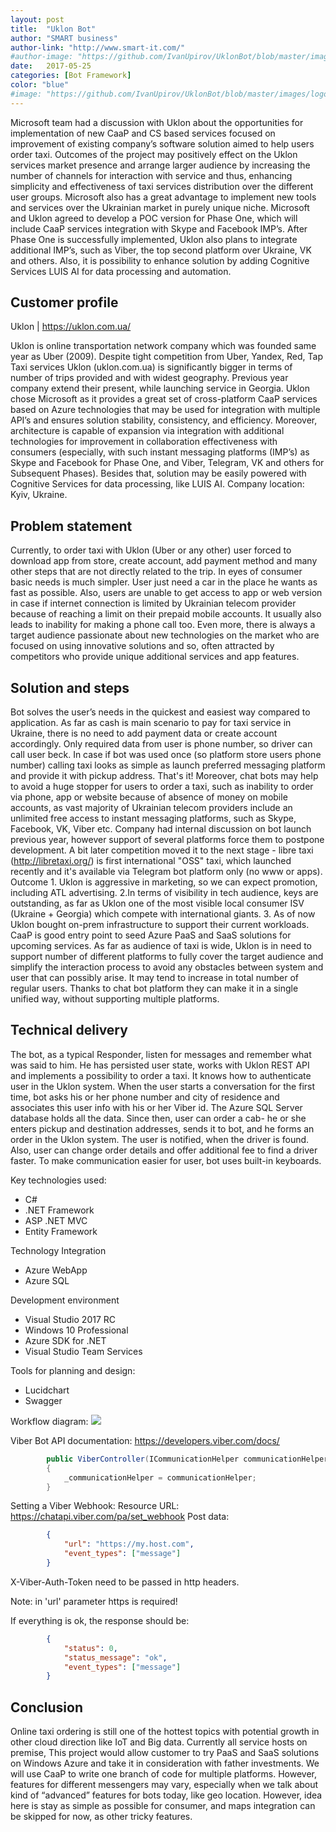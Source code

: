 ```yaml
---
layout: post
title:  "Uklon Bot"
author: "SMART business"
author-link: "http://www.smart-it.com/"
#author-image: "https://github.com/IvanUpirov/UklonBot/blob/master/images/smart_logo.png?raw=true"
date:   2017-05-25
categories: [Bot Framework]
color: "blue"
#image: "https://github.com/IvanUpirov/UklonBot/blob/master/images/logo.png?raw=true" 
---
```



Microsoft team had a discussion with Uklon about the opportunities for implementation of new CaaP and CS based services focused on improvement of existing company’s software solution aimed to help users order taxi. Outcomes of the project may positively effect on the Uklon services market presence and arrange larger audience by increasing the number of channels for interaction with service and thus, enhancing simplicity and effectiveness of taxi services distribution over the different user groups. Microsoft also has a great advantage to implement new tools and services over the Ukrainian market in purely unique niche. Microsoft and Uklon agreed to develop a POC version for Phase One, which will include CaaP services integration with Skype and Facebook IMP’s. After Phase One is successfully implemented, Uklon also plans to integrate additional IMP’s, such as Viber, the top second platform over Ukraine, VK and others. Also, it is possibility to enhance solution by adding Cognitive Services LUIS AI for data processing and automation.


## Customer profile ##
Uklon | https://uklon.com.ua/

Uklon is online transportation network company which was founded same year as Uber (2009). Despite tight competition from Uber, Yandex,
Red, Tap Taxi services Uklon (uklon.com.ua) is significantly bigger in terms of number of trips provided and with widest geography. Previous year company extend their present, while launching service in Georgia.
Uklon chose Microsoft as it provides a great set of cross-platform CaaP services based on Azure technologies that may be used for integration with multiple API’s and ensures solution stability, consistency, and efficiency.
Moreover, architecture is capable of expansion via integration with additional technologies for improvement in collaboration effectiveness with consumers (especially, with such instant messaging platforms (IMP’s) as Skype and Facebook for Phase One, and Viber, Telegram, VK and others for Subsequent Phases). Besides that, solution may be easily powered with Cognitive Services for data processing, like LUIS AI.
Company location: Kyiv, Ukraine.


## Problem statement ##
Currently, to order taxi with Uklon (Uber or any other) user forced to download app from store, create account, add payment method and many other steps that are not directly related to the trip. In eyes of consumer basic needs is much simpler. User just need a car in the place he wants as fast as possible.
Also, users are unable to get access to app or web version in case if internet connection is limited by Ukrainian telecom provider because of reaching a limit on their prepaid mobile accounts. It usually also leads to inability for making a phone call too.
Even more, there is always a target audience passionate about new technologies on the market who are focused on using innovative solutions and so, often attracted by competitors who provide unique additional services and app features.


## Solution and steps ##
Bot solves the user’s needs in the quickest and easiest way compared to application.
As far as cash is main scenario to pay for taxi service in Ukraine, there is no need to add payment data or create account accordingly. Only required data from user is phone number, so driver can call user beck. In case if bot was used once (so platform store users phone number) calling taxi looks as simple as launch preferred messaging platform and provide it with pickup address. That's it! Moreover, chat bots may help to avoid a huge stopper for users to order a taxi, such as inability to order via phone, app or website because of absence of money on mobile accounts, as vast majority of Ukrainian telecom providers include an unlimited free access to instant messaging platforms, such as Skype, Facebook, VK, Viber etc. Company had internal discussion on bot launch previous year, however support of several platforms force them to postpone development. A bit later competition moved it to the next stage - libre taxi (http://libretaxi.org/) is first international "OSS" taxi, which launched recently and it's available via Telegram bot platform only (no www or apps). Outcome 1. Uklon is aggressive in marketing, so we can expect promotion, including ATL advertising. 2.In terms of visibility in tech audience, keys are outstanding, as far as Uklon one of the most visible local consumer ISV (Ukraine + Georgia) which compete with international giants. 3. As of now Uklon bought on-prem infrastructure to support their current workloads. CaaP is good entry point to seed Azure PaaS and SaaS solutions for upcoming services. As far as audience of taxi is wide, Uklon is in need to support number of different platforms to fully cover the target audience and simplify the interaction process to avoid any obstacles between system and user that can possibly arise. It may tend to increase in total number of regular users. Thanks to chat bot platform they can make it in a single unified way, without supporting multiple platforms.


## Technical delivery ##
The bot, as a typical Responder, listen for messages and remember what was said to him. He has persisted user state, works with Uklon REST API and implements a possibility to order a taxi.
It knows how to authenticate user in the Uklon system.
When the user starts a conversation for the first time, bot asks his or her phone number and city of residence and associates this user info with his or her Viber id. The Azure SQL Server database holds all the data.
Since then, user can order a cab- he or she enters pickup and destination addresses, sends it to bot, and he forms an order in the Uklon system. The user is notified, when the driver is found. Also, user can change order details and offer additional fee to find a driver faster.
To make communication easier for user, bot uses built-in keyboards.

Key technologies used:
- C#
- .NET Framework
- ASP .NET MVC
- Entity Framework

Technology Integration
- Azure WebApp
- Azure SQL

Development environment
- Visual Studio 2017 RC
- Windows 10 Professional
- Azure SDK for .NET
- Visual Studio Team Services

Tools for planning and design:
- Lucidchart
- Swagger

Workflow diagram:
<img src = "https://github.com/IvanUpirov/UklonBot/blob/master/images/UklonDiagram.png"/>

Viber Bot API documentation: https://developers.viber.com/docs/

```cs
        public ViberController(ICommunicationHelper communicationHelper)
        {
            _communicationHelper = communicationHelper;
        }
```

Setting a Viber Webhook:
Resource URL: https://chatapi.viber.com/pa/set_webhook
Post data:
```json
        {
            "url": "https://my.host.com",  
            "event_types": ["message"] 
        }
```
X-Viber-Auth-Token need to be passed in http headers.

Note: in 'url' parameter https is required!

If everything is ok, the response should be:
```json
        {
            "status": 0,  
            "status_message": "ok",  
            "event_types": ["message"] 
        }
```

 
## Conclusion ##
Online taxi ordering is still one of the hottest topics with potential growth in other cloud direction like IoT and Big data. Currently all service hosts on premise, This project would allow customer to try PaaS and SaaS solutions on Windows Azure and take it in consideration with father investments.
We will use CaaP to write one branch of code for multiple platforms. However, features for different messengers may vary, especially when we talk about kind of “advanced” features for bots today, like geo location. However, idea here is stay as simple as possible for consumer, and maps integration can be skipped for now, as other tricky features.
